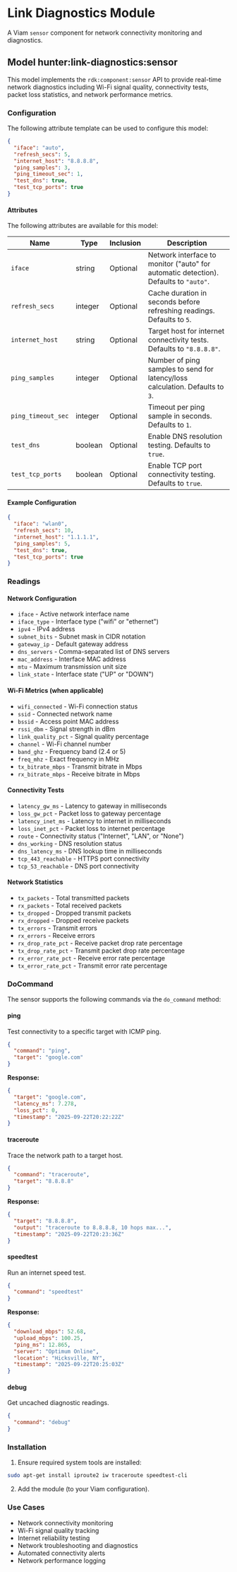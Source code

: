# Link Diagnostics Module 

A Viam `sensor` component for network connectivity monitoring and diagnostics.

## Model hunter:link-diagnostics:sensor

This model implements the `rdk:component:sensor` API to provide real-time network diagnostics including Wi-Fi signal quality, connectivity tests, packet loss statistics, and network performance metrics.

### Configuration
The following attribute template can be used to configure this model:

```json
{
  "iface": "auto",
  "refresh_secs": 5,
  "internet_host": "8.8.8.8",
  "ping_samples": 3,
  "ping_timeout_sec": 1,
  "test_dns": true,
  "test_tcp_ports": true
}
```

#### Attributes

The following attributes are available for this model:

| Name          | Type   | Inclusion | Description                |
|---------------|--------|-----------|----------------------------|
| `iface` | string  | Optional  | Network interface to monitor ("auto" for automatic detection). Defaults to `"auto"`. |
| `refresh_secs` | integer | Optional  | Cache duration in seconds before refreshing readings. Defaults to `5`. |
| `internet_host` | string | Optional  | Target host for internet connectivity tests. Defaults to `"8.8.8.8"`. |
| `ping_samples` | integer | Optional  | Number of ping samples to send for latency/loss calculation. Defaults to `3`. |
| `ping_timeout_sec` | integer | Optional  | Timeout per ping sample in seconds. Defaults to `1`. |
| `test_dns` | boolean | Optional  | Enable DNS resolution testing. Defaults to `true`. |
| `test_tcp_ports` | boolean | Optional  | Enable TCP port connectivity testing. Defaults to `true`. |

#### Example Configuration

```json
{
  "iface": "wlan0",
  "refresh_secs": 10,
  "internet_host": "1.1.1.1",
  "ping_samples": 5,
  "test_dns": true,
  "test_tcp_ports": true
}
```

### Readings

#### Network Configuration
* `iface` - Active network interface name
* `iface_type` - Interface type ("wifi" or "ethernet")
* `ipv4` - IPv4 address
* `subnet_bits` - Subnet mask in CIDR notation
* `gateway_ip` - Default gateway address
* `dns_servers` - Comma-separated list of DNS servers
* `mac_address` - Interface MAC address
* `mtu` - Maximum transmission unit size
* `link_state` - Interface state ("UP" or "DOWN")

#### Wi-Fi Metrics (when applicable)
* `wifi_connected` - Wi-Fi connection status
* `ssid` - Connected network name
* `bssid` - Access point MAC address
* `rssi_dbm` - Signal strength in dBm
* `link_quality_pct` - Signal quality percentage
* `channel` - Wi-Fi channel number
* `band_ghz` - Frequency band (2.4 or 5)
* `freq_mhz` - Exact frequency in MHz
* `tx_bitrate_mbps` - Transmit bitrate in Mbps
* `rx_bitrate_mbps` - Receive bitrate in Mbps

#### Connectivity Tests
* `latency_gw_ms` - Latency to gateway in milliseconds
* `loss_gw_pct` - Packet loss to gateway percentage
* `latency_inet_ms` - Latency to internet in milliseconds
* `loss_inet_pct` - Packet loss to internet percentage
* `route` - Connectivity status ("Internet", "LAN", or "None")
* `dns_working` - DNS resolution status
* `dns_latency_ms` - DNS lookup time in milliseconds
* `tcp_443_reachable` - HTTPS port connectivity
* `tcp_53_reachable` - DNS port connectivity

#### Network Statistics
* `tx_packets` - Total transmitted packets
* `rx_packets` - Total received packets
* `tx_dropped` - Dropped transmit packets
* `rx_dropped` - Dropped receive packets
* `tx_errors` - Transmit errors
* `rx_errors` - Receive errors
* `rx_drop_rate_pct` - Receive packet drop rate percentage
* `tx_drop_rate_pct` - Transmit packet drop rate percentage
* `rx_error_rate_pct` - Receive error rate percentage
* `tx_error_rate_pct` - Transmit error rate percentage

### DoCommand

The sensor supports the following commands via the `do_command` method:

#### ping
Test connectivity to a specific target with ICMP ping.

```json
{
  "command": "ping",
  "target": "google.com"
}
```

**Response:**
```json
{
  "target": "google.com",
  "latency_ms": 7.278,
  "loss_pct": 0,
  "timestamp": "2025-09-22T20:22:22Z"
}
```

#### traceroute
Trace the network path to a target host.

```json
{
  "command": "traceroute",
  "target": "8.8.8.8"
}
```

**Response:**
```json
{
  "target": "8.8.8.8",
  "output": "traceroute to 8.8.8.8, 10 hops max...",
  "timestamp": "2025-09-22T20:23:36Z"
}
```

#### speedtest
Run an internet speed test.

```json
{
  "command": "speedtest"
}
```

**Response:**
```json
{
  "download_mbps": 52.68,
  "upload_mbps": 100.25,
  "ping_ms": 12.865,
  "server": "Optimum Online",
  "location": "Hicksville, NY",
  "timestamp": "2025-09-22T20:25:03Z"
}
```

#### debug
Get uncached diagnostic readings.

```json
{
  "command": "debug"
}
```

### Installation
1. Ensure required system tools are installed:
```bash
sudo apt-get install iproute2 iw traceroute speedtest-cli
```
2. Add the module (to your Viam configuration).

### Use Cases
* Network connectivity monitoring
* Wi-Fi signal quality tracking
* Internet reliability testing
* Network troubleshooting and diagnostics
* Automated connectivity alerts
* Network performance logging
